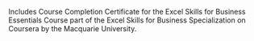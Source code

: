 Includes Course Completion Certificate for the Excel Skills for Business Essentials Course part of the Excel Skills for Business  Specialization on Coursera by the Macquarie University.
